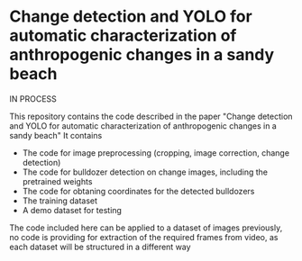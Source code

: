 # Change detection and YOLO for automatic characterization of anthropogenic changes in a sandy beach
IN PROCESS

This repository contains the code described in the paper "Change detection and YOLO for automatic characterization of anthropogenic changes in a sandy beach"
It contains
- The code for image preprocessing (cropping, image correction, change detection)
- The code for bulldozer detection on change images, including the pretrained weights
- The code for obtaning coordinates for the detected bulldozers
- The training dataset
- A demo dataset for testing

The code included here can be applied to a dataset of images previously, no code is providing for extraction of the required frames from video, as each dataset 
will be structured in a different way
